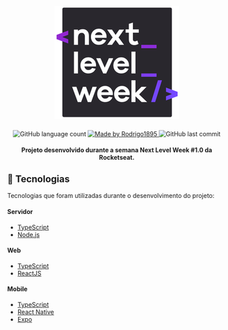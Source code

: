 <h1 align="center">  
  <img src="https://raw.githubusercontent.com/Rodrigo1895/nlw-01/master/.github/nlw_01.png" />
</h1>

<div align="center">
  <img alt="GitHub language count" src="https://img.shields.io/github/languages/count/Rodrigo1895/nlw-01">
  
  <a href="https://www.linkedin.com/in/rodrigo-lima-9607137b/">
    <img alt="Made by Rodrigo1895" src="https://img.shields.io/badge/made%20by-Rodrigo1895-%2304D361">
  </a>

  <img alt="GitHub last commit" src="https://img.shields.io/github/last-commit/Rodrigo1895/nlw-01">
</div>

<h4 align="center">
Projeto desenvolvido durante a semana Next Level Week #1.0 da Rocketseat.
</h4>

## :rocket: Tecnologias
Tecnologias que foram utilizadas durante o desenvolvimento do projeto:

#### Servidor
- [TypeScript][typescript_link]
- [Node.js][nodejs_link]

#### Web
- [TypeScript][typescript_link]
- [ReactJS][reactjs_link]

#### Mobile
- [TypeScript][typescript_link]
- [React Native][reactnative_link]
- [Expo][expo_link]


<!-- Links -->
[typescript_link]: https://www.typescriptlang.org/
[nodejs_link]: https://nodejs.org/
[reactjs_link]: https://reactjs.org
[reactnative_link]: https://reactnative.dev/
[expo_link]: https://expo.io/
